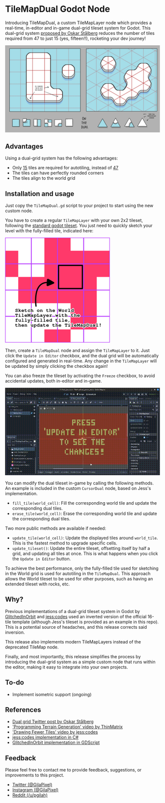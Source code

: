 # TileMapDual Godot Node

Introducing TileMapDual, a custom TileMapLayer node
which provides a real-time, in-editor and in-game dual-grid tileset system for Godot.
This dual-grid system [proposed by Oskar Stålberg](https://x.com/OskSta/status/1448248658865049605) reduces the number of tiles required from 47 to just 15 (yes, fifteen!!), rocketing your dev journey!  

![](Docs/reference_dual.jpeg)

## Advantages

Using a dual-grid system has the following advantages:  
- Only [15](https://user-images.githubusercontent.com/47016402/87044518-ee28fa80-c1f6-11ea-86f5-de53e86fcbb6.png) tiles are required for autotiling, instead of [47](https://user-images.githubusercontent.com/47016402/87044533-f5e89f00-c1f6-11ea-9178-67b2e357ee8a.png)
- The tiles can have perfectly rounded corners
- The tiles align to the world grid

## Installation and usage

Just copy the `TileMapDual.gd` script to your project to start using the new custom node.  

You have to create a regular `TileMapLayer` with your own 2x2 tileset, following the [standard godot tileset](https://user-images.githubusercontent.com/47016402/87044518-ee28fa80-c1f6-11ea-86f5-de53e86fcbb6.png).
You just need to quickly sketch your level with the fully-filled tile, indicated here:

![](Docs/reference_tileset_standard.png)

Then, create a `TileMapDual` node and assign the `TileMapLayer` to it. Just click the `Update in Editor` checkbox, and the dual grid will be automatically configured and generated in real-time.
Any change in the `TileMapLayer` will be updated by simply clicking the checkbox again!  

You can also freeze the tileset by activating the `Freeze` checkbox, to avoid accidental updates, both in-editor and in-game.

![](Docs/demo.gif)

You can modify the dual tileset in-game by calling the following methods. An example is included in the custom `CursorDual` node, based on Jess's implementation.

- `fill_tile(world_cell)`: Fill the corresponding world tile and update the corresponding dual tiles.
- `erase_tile(world_cell)`: Erase the corresponding world tile and update the corresponding dual tiles.

Two more public methods are available if needed:

- `update_tile(world_cell)`: Update the displayed tiles around `world_tile`. This is the fastest method to upgrade specific cells.  
- `update_tileset()`: Update the entire tileset, offsetting itself by half a grid, and updating all tiles at once. This is what happens when you click the `Update in Editor` button.  

To achieve the best performance, only the fully-filled tile used for sketching in the World grid is used for autotiling in the `TileMapDual`. This approach allows the World tileset to be used for other purposes, such as having an extended tileset with rocks, etc.  

## Why?

Previous implementations of a dual-grid tileset system in Godot
by [GlitchedInOrbit](https://github.com/GlitchedinOrbit/dual-grid-tilemap-system-godot-gdscript)
and [jess:codes](https://github.com/jess-hammer/dual-grid-tilemap-system-godot)
used an inverted version of the official 16-tile template (although Jess's tileset is provided as an example in this repo).
This is a potential source of headaches, and this release corrects said inversion.  

This release also implements modern TileMapLayers instead of the deprecated TileMap node.  

Finally, and most importantly, this release simplifies the process by introducing the dual-grid system as a simple custom node that runs within the editor, making it easy to integrate into your own projects.  

## To-do

- Implement isometric support (ongoing)

## References

- [Dual grid Twitter post by Oskar Stålberg](https://x.com/OskSta/status/1448248658865049605)
- ['Programming Terrain Generation' video by ThinMatrix](https://www.youtube.com/watch?v=buKQjkad2I0)
- ['Drawing Fewer Tiles' video by jess:codes](https://www.youtube.com/watch?v=jEWFSv3ivTg)
- [jess:codes implementation in C#](https://github.com/jess-hammer/dual-grid-tilemap-system-godot)
- [GlitchedInOrbit implementation in GDScript](https://github.com/GlitchedinOrbit/dual-grid-tilemap-system-godot-gdscript)

## Feedback

Please feel free to contact me to provide feedback, suggestions, or improvements to this project.  
- [Twitter (@GilaPixel)](https://x.com/gilapixel)
- [Instagram (@GilaPixel)](https://www.instagram.com/gilapixel/)
- [Reddit (/u/pgilah)](https://www.reddit.com/u/pgilah/)
